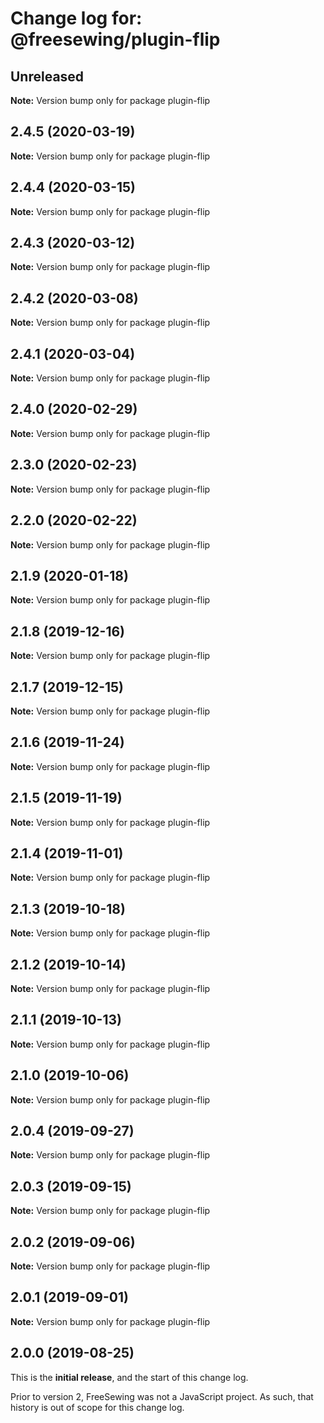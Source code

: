 # Change log for: @freesewing/plugin-flip


## Unreleased

**Note:** Version bump only for package plugin-flip


## 2.4.5 (2020-03-19)

**Note:** Version bump only for package plugin-flip


## 2.4.4 (2020-03-15)

**Note:** Version bump only for package plugin-flip


## 2.4.3 (2020-03-12)

**Note:** Version bump only for package plugin-flip


## 2.4.2 (2020-03-08)

**Note:** Version bump only for package plugin-flip


## 2.4.1 (2020-03-04)

**Note:** Version bump only for package plugin-flip


## 2.4.0 (2020-02-29)

**Note:** Version bump only for package plugin-flip


## 2.3.0 (2020-02-23)

**Note:** Version bump only for package plugin-flip


## 2.2.0 (2020-02-22)

**Note:** Version bump only for package plugin-flip


## 2.1.9 (2020-01-18)

**Note:** Version bump only for package plugin-flip


## 2.1.8 (2019-12-16)

**Note:** Version bump only for package plugin-flip


## 2.1.7 (2019-12-15)

**Note:** Version bump only for package plugin-flip


## 2.1.6 (2019-11-24)

**Note:** Version bump only for package plugin-flip


## 2.1.5 (2019-11-19)

**Note:** Version bump only for package plugin-flip


## 2.1.4 (2019-11-01)

**Note:** Version bump only for package plugin-flip


## 2.1.3 (2019-10-18)

**Note:** Version bump only for package plugin-flip


## 2.1.2 (2019-10-14)

**Note:** Version bump only for package plugin-flip


## 2.1.1 (2019-10-13)

**Note:** Version bump only for package plugin-flip


## 2.1.0 (2019-10-06)

**Note:** Version bump only for package plugin-flip


## 2.0.4 (2019-09-27)

**Note:** Version bump only for package plugin-flip


## 2.0.3 (2019-09-15)

**Note:** Version bump only for package plugin-flip


## 2.0.2 (2019-09-06)

**Note:** Version bump only for package plugin-flip


## 2.0.1 (2019-09-01)

**Note:** Version bump only for package plugin-flip




## 2.0.0 (2019-08-25)

This is the **initial release**, and the start of this change log.

Prior to version 2, FreeSewing was not a JavaScript project.
As such, that history is out of scope for this change log.

